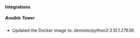 #### Integrations
##### Ansible Tower
- Updated the Docker image to: *demisto/python3:3.10.1.27636*.
